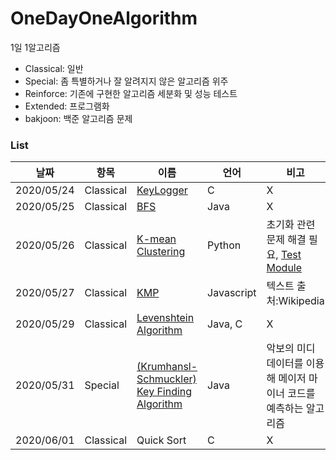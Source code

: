 # OneDayOneAlgorithm
1일 1알고리즘

* Classical: 일반
* Special: 좀 특별하거나 잘 알려지지 않은 알고리즘 위주
* Reinforce: 기존에 구현한 알고리즘 세분화 및 성능 테스트
* Extended: 프로그램화
* bakjoon: 백준 알고리즘 문제
### List
|날짜|항목|이름|언어|비고|
|----|----|----|---|---|
|2020/05/24|Classical|[KeyLogger](https://github.com/Re-Coma/OneDayOneAlgorithm/tree/master/Classic/KeyLogger)|C|X|
|2020/05/25|Classical|[BFS](https://github.com/Re-Coma/OneDayOneAlgorithm/tree/master/Classic/bfs/java)|Java|X|
|2020/05/26|Classical|[K-mean Clustering](https://github.com/Re-Coma/OneDayOneAlgorithm/tree/master/Classic/k-mean-clustering)|Python|초기화 관련 문제 해결 필요, [Test Module](https://github.com/Re-Coma/OneDayOneAlgorithm/blob/master/Classic/k-mean-clustering/testcase.ipynb)|
|2020/05/27|Classical|[KMP](https://github.com/Re-Coma/OneDayOneAlgorithm/tree/master/Classic/kms)|Javascript|텍스트 출처:Wikipedia|
|2020/05/29|Classical|[Levenshtein Algorithm](https://github.com/Re-Coma/OneDayOneAlgorithm/tree/master/Classic/levenstein/)|Java, C|X|
|2020/05/31|Special|[(Krumhansl-Schmuckler) Key Finding Algorithm](https://github.com/Re-Coma/OneDayOneAlgorithm/tree/master/Special/key-finding/)|Java|악보의 미디 데이터를 이용해 메이저 마이너 코드를 예측하는 알고리즘|
|2020/06/01|Classical|Quick Sort|C|X|
